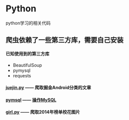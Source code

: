 # Python
python学习的相关代码
## 爬虫依赖了一些第三方库，需要自己安装
#### 已知使用到的第三方库
- BeautifulSoup
- pymysql
- requests

#### [juejin.py](https://github.com/azhon/Python/blob/master/juejin.py) —— 爬取掘金Android分类的文章

#### [pymsql](https://github.com/azhon/Python/tree/master/pymysql) —— [操作MySQL](https://blog.csdn.net/a_zhon/article/details/81630825)

#### [girl.py](https://github.com/azhon/Python/tree/master/girl.py) —— 爬取2014年榜单校花图片